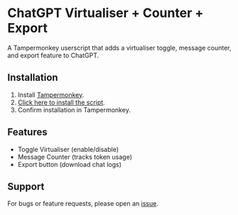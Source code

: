 # ChatGPT Virtualiser + Counter + Export

A Tampermonkey userscript that adds a virtualiser toggle, message counter, and export feature to ChatGPT.

## Installation
1. Install [Tampermonkey](https://www.tampermonkey.net/).
2. [Click here to install the script](https://raw.githubusercontent.com/vasilywarmare/ChatGPT-Virtualiser-Counter-Export/main/ChatGPT-Virtualiser-Counter-Export.user.js).
3. Confirm installation in Tampermonkey.

## Features
- Toggle Virtualiser (enable/disable)
- Message Counter (tracks token usage)
- Export button (download chat logs)

## Support
For bugs or feature requests, please open an [issue](https://github.com/vasilywarmare/ChatGPT-Virtualiser-Counter-Export/issues).
